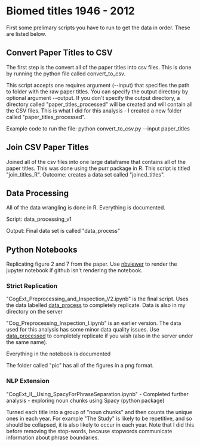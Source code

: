 # Biomed titles 1946 - 2012 

First some prelimary scripts you have to run to get the data in order. These are listed below.

## Convert Paper Titles to CSV
The first step is the convert all of the paper titles into csv files. This is done by running the python file called convert_to_csv.

This script accepts one requires argument (--input) that specifies the path to folder with the raw paper titles. You can specify the output directory by optional argument --output. If you don't specify the output directory, a directory called "paper_titles_processed" will be created and will contain all the CSV files. This is what I did for this analysis - I created a new folder called "paper_titles_processed".

Example code to run the file: python convert_to_csv.py --input paper_titles 

## Join CSV Paper Titles

Joined all of the csv files into one large dataframe that contains all of the paper titles. This was done using the purr package in R. This script is titled "join_titles_R". Outcome: creates a data set called "joined_titles".

## Data Processing

All of the data wrangling is done in R. Everything is documented.

Script: data_processing_v1

Output: Final data set is called "data_process"

## Python Notebooks

Replicating figure 2 and 7 from the paper. Use [nbviewer](https://nbviewer.jupyter.org/) to render the jupyter notebook if github isn't rendering the notebook.

### Strict Replication

"CogExt_Preprocessing_and_Inspection_V2.ipynb" is the final script. Uses the data labelled [data_process](https://www.dropbox.com/s/csibdzi9dl6nmls/data_process.zip?dl=0) to completely replicate. Data is also in my directory on the server

"Cog_Preprocessing_Inspection_I.ipynb" is an earlier version. The data used for this analysis has some minor data quality issues. Use [data_processed](https://www.dropbox.com/s/t2p9emvgcqns9f3/data_processed.csv?dl=0) to completely replicate if you wish (also in the server under the same name).

Everything in the notebook is documented

The folder called "pic" has all of the figures in a png format.

### NLP Extension

"CogExt_II__Using_SpacyForPhraseSeparation.ipynb" - Completed further analysis - exploring noun chunks using Spacy (python package)

Turned each title into a group of "noun chunks" and then counts the unique ones in each year. For example "The Study" is likely to be repetitive, and so should be collapsed, it is also likely to occur in each year. Note that I did this before removing the stop-words, because stopwords communicate information about phrase boundaries.


